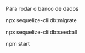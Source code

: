 Para rodar o banco de dados

npx sequelize-cli db:migrate

npx sequelize-cli db:seed:all

npm start

